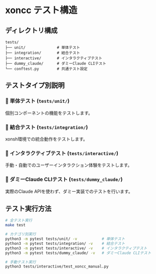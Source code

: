 # xoncc テスト構造

## ディレクトリ構成

```
tests/
├── unit/              # 単体テスト
├── integration/       # 結合テスト  
├── interactive/       # インタラクティブテスト
├── dummy_claude/      # ダミーClaude CLIテスト
└── conftest.py        # 共通テスト設定
```

## テストタイプ別説明

### 🧪 単体テスト (`tests/unit/`)
個別コンポーネントの機能をテストします。

### 🔗 結合テスト (`tests/integration/`)
xonsh環境での統合動作をテストします。

### 🎯 インタラクティブテスト (`tests/interactive/`)
手動・自動でのユーザーインタラクション体験をテストします。

### 🤖 ダミーClaude CLIテスト (`tests/dummy_claude/`)
実際のClaude APIを使わず、ダミー実装でのテストを行います。

## テスト実行方法

```bash
# 全テスト実行
make test

# カテゴリ別実行
python3 -m pytest tests/unit/ -v           # 単体テスト
python3 -m pytest tests/integration/ -v    # 結合テスト
python3 -m pytest tests/interactive/ -v    # インタラクティブテスト
python3 -m pytest tests/dummy_claude/ -v   # ダミーClaude CLIテスト

# 手動テスト実行
python3 tests/interactive/test_xoncc_manual.py
```